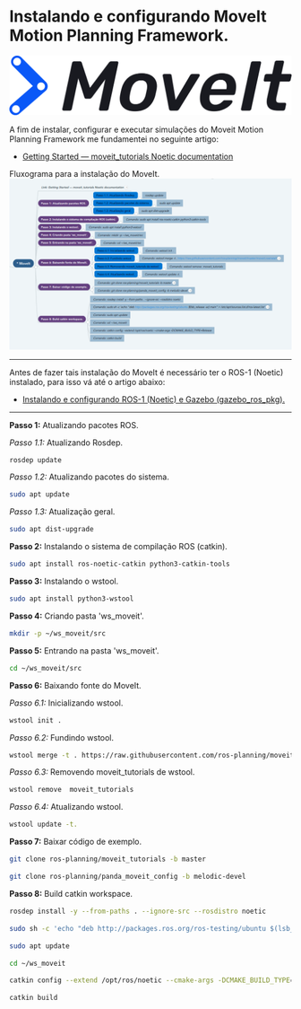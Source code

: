 # Instalando e configurando MoveIt Motion Planning Framework.

![moveit logo](/images/moveit_logo.png)

A fim de instalar, configurar e executar simulações do Moveit Motion Planning Framework me fundamentei no seguinte artigo:

* [Getting Started — moveit_tutorials Noetic documentation](https://ros-planning.github.io/moveit_tutorials/doc/getting_started/getting_started.html)

Fluxograma para a instalação do MoveIt.<br/>
![flowchart install moveit](/images/flowchart_moveit.png)

---
Antes de fazer tais instalação do MoveIt é necessário ter o ROS-1 (Noetic) instalado, para isso vá até o artigo abaixo:

* [Instalando e configurando ROS-1 (Noetic) e Gazebo (gazebo_ros_pkg).](https://github.com/Math09/infnet_ros/tree/ros_noetic)
---

**Passo 1:** Atualizando pacotes ROS.

*Passo 1.1:* Atualizando Rosdep.
```bash
rosdep update
```

*Passo 1.2:* Atualizando pacotes do sistema.
```bash
sudo apt update
```

*Passo 1.3:* Atualização geral.
```bash
sudo apt dist-upgrade
```

**Passo 2:** Instalando o sistema de compilação ROS (catkin).
```bash
sudo apt install ros-noetic-catkin python3-catkin-tools
```


**Passo 3:** Instalando o wstool.
```bash
sudo apt install python3-wstool
```

**Passo 4:** Criando pasta 'ws_moveit'.
```bash
mkdir -p ~/ws_moveit/src
```

**Passo 5:** Entrando na pasta 'ws_moveit'.
```bash
cd ~/ws_moveit/src
```

**Passo 6:** Baixando fonte do MoveIt.

*Passo 6.1:* Inicializando wstool.
```bash
wstool init .
```

*Passo 6.2:* Fundindo wstool.
```bash
wstool merge -t . https://raw.githubusercontent.com/ros-planning/moveit/master/moveit.rosinstall
```

*Passo 6.3:* Removendo moveit_tutorials de wstool.
```bash
wstool remove  moveit_tutorials
```

*Passo 6.4:* Atualizando wstool.
```bash
wstool update -t.
```

**Passo 7:** Baixar código de exemplo.
```bash
git clone ros-planning/moveit_tutorials -b master
```

```bash
git clone ros-planning/panda_moveit_config -b melodic-devel
```

**Passo 8:** Build catkin workspace.
```bash
rosdep install -y --from-paths . --ignore-src --rosdistro noetic
```

```bash
sudo sh -c 'echo "deb http://packages.ros.org/ros-testing/ubuntu $(lsb_release -sc) main" > /etc/apt/sources.list.d/ros-latest.list'
```

```bash
sudo apt update
```

```bash
cd ~/ws_moveit
```

```bash
catkin config --extend /opt/ros/noetic --cmake-args -DCMAKE_BUILD_TYPE=Release
```

```bash
catkin build
```
